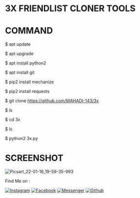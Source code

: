 # 3X FRIENDLIST CLONER TOOLS
# COMMAND

$ apt update

$ apt upgrade

$ apt install python2

$ apt install git

$ pip2 install mechanize

$ pip2 install requests

$ git clone https://github.com/MAHADI-143/3x

$ ls

$ cd 3x

$ ls

$ python2 3x.py

# SCREENSHOT
![Picsart_22-01-16_19-59-35-993](https://user-images.githubusercontent.com/79738922/149663164-05e4f658-3b34-4477-a108-8576c3b93801.jpg)

Find Me on :

[![Instagram](https://img.shields.io/badge/IG-%40Mahadi.Hasan.Afridi-red?style=for-the-badge&logo=instagram)](https://www.instagram.com/its_afridi.143)
[![Facebook](https://img.shields.io/badge/Facebook-green?style=for-the-badge&logo=facebook)](https://fb.com/4FR1D1.143)
[![Messenger](https://img.shields.io/badge/Chat-Messenger-blue?style=for-the-badge&logo=messenger)](https://m.me/4FR1D1.143)
[![Github](https://img.shields.io/badge/Github-MAHADI-143green?style=for-the-badge&logo=github)](https://github.com/MAHADI-143)
